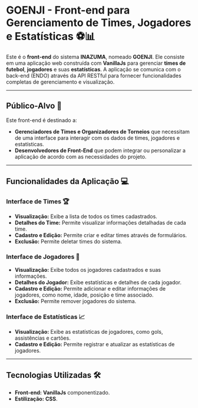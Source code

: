 # GOENJI - Front-end para Gerenciamento de Times, Jogadores e Estatísticas ⚽📊

Este é o **front-end** do sistema **INAZUMA**, nomeado **GOENJI**. Ele consiste em uma aplicação web construída com **VanillaJs** para gerenciar **times de futebol**, **jogadores** e suas **estatísticas**. A aplicação se comunica com o back-end (ENDO) através da API RESTful para fornecer funcionalidades completas de gerenciamento e visualização.

---

## Público-Alvo 🎯

Este front-end é destinado a:

- **Gerenciadores de Times e Organizadores de Torneios** que necessitam de uma interface para interagir com os dados de times, jogadores e estatísticas.
- **Desenvolvedores de Front-End** que podem integrar ou personalizar a aplicação de acordo com as necessidades do projeto.

---

## Funcionalidades da Aplicação 💻

### **Interface de Times 🏆**
- **Visualização:** Exibe a lista de todos os times cadastrados.
- **Detalhes do Time:** Permite visualizar informações detalhadas de cada time.
- **Cadastro e Edição:** Permite criar e editar times através de formulários.
- **Exclusão:** Permite deletar times do sistema.

### **Interface de Jogadores 👟**
- **Visualização:** Exibe todos os jogadores cadastrados e suas informações.
- **Detalhes do Jogador:** Exibe estatísticas e detalhes de cada jogador.
- **Cadastro e Edição:** Permite adicionar e editar informações de jogadores, como nome, idade, posição e time associado.
- **Exclusão:** Permite remover jogadores do sistema.

### **Interface de Estatísticas 📈**
- **Visualização:** Exibe as estatísticas de jogadores, como gols, assistências e cartões.
- **Cadastro e Edição:** Permite registrar e atualizar as estatísticas de jogadores.

---

## Tecnologias Utilizadas 🛠️

- **Front-end:** **VanillaJs** componentizado.
- **Estilização:** **CSS**. 




